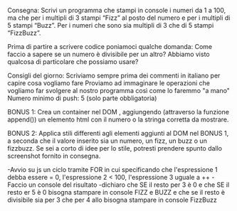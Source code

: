 Consegna:
Scrivi un programma che stampi in console i numeri da 1 a 100, ma che per i multipli di 3 stampi “Fizz” al posto del numero e per i multipli di 5 stampi “Buzz”. Per i numeri che sono sia multipli di 3 che di 5 stampi “FizzBuzz”.

Prima di partire a scrivere codice poniamoci qualche domanda:
Come faccio a sapere se un numero è divisibile per un altro? Abbiamo visto qualcosa di particolare che possiamo usare?

Consigli del giorno:
Scriviamo sempre prima dei commenti in italiano per capire cosa vogliamo fare
Proviamo ad immaginare le operazioni che vogliamo far svolgere al nostro programma così come lo faremmo "a mano"
Numero minimo di push: 5 (solo parte obbligatoria)

BONUS 1: Crea un container nel DOM , aggiungendo (attraverso la funzione append()) un elemento html con il numero o la stringa corretta da mostrare.

BONUS 2: Applica stili differenti agli elementi aggiunti al DOM nel BONUS 1, a seconda che il valore inserito sia un numero, un fizz, un buzz o un fizzbuzz. Se sei a corto di idee per lo stile, potresti prendere spunto dallo screenshot fornito in consegna.

-Avvio su js un ciclo tramite FOR in cui specificando che l'espressione 1 debba essere = 0, l'espressione 2 < 100, l'espressione 3 uguale a ++
-Faccio un console del risultato
-dichiaro che SE il resto per 3 è 0 e che SE il resto er 5 è 0 bisogna stampare in console FIZZ e BUZZ e che se il resto è divisibile sia per 3 che per 4 allo bisogna stampare in console FizzBuzz